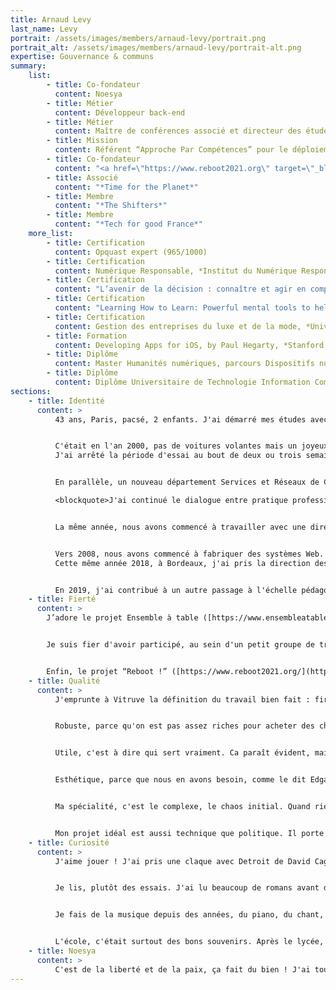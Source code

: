 ```yaml
---
title: Arnaud Levy
last_name: Levy
portrait: /assets/images/members/arnaud-levy/portrait.png
portrait_alt: /assets/images/members/arnaud-levy/portrait-alt.png
expertise: Gouvernance & communs
summary:
    list:
        - title: Co-fondateur
          content: Noesya
        - title: Métier
          content: Développeur back-end
        - title: Métier
          content: Maître de conférences associé et directeur des études, département Métiers du Multimédia et de l'Internet, *Institut Universitaire de Technologie Bordeaux Montaigne*
        - title: Mission
          content: Référent “Approche Par Compétences” pour le déploiement du Bachelor Universitaire de Technologie, *Association des Directeurs d'IUT*
        - title: Co-fondateur
          content: "<a href=\"https://www.reboot2021.org\" target=\"_blank\" rel=\"noreferrer\">Reboot !</a>, l'événement étudiant de la communication responsable"
        - title: Associé
          content: "*Time for the Planet*"
        - title: Membre
          content: "*The Shifters*"
        - title: Membre
          content: "*Tech for good France*"
    more_list:
        - title: Certification
          content: Opquast expert (965/1000)
        - title: Certification
          content: Numérique Responsable, *Institut du Numérique Responsable*
        - title: Certification
          content: "L’avenir de la décision : connaître et agir en complexité, *ESSEC Business School* (MOOC)"
        - title: Certification
          content: "Learning How to Learn: Powerful mental tools to help you master tough subjects, *University of California* (MOOC)"
        - title: Certification
          content: Gestion des entreprises du luxe et de la mode, *Università Commerciale ‘Luigi Bocconi’* (MOOC)
        - title: Formation
          content: Developing Apps for iOS, by Paul Hegarty, *Stanford Continuing Studies* (MOOC)
        - title: Diplôme
          content: Master Humanités numériques, parcours Dispositifs numériques éducatifs, *Institut des Sciences de l'Information et de la Communication, Université Bordeaux Montaigne* (VAE)
        - title: Diplôme
          content: Diplôme Universitaire de Technologie Information Communication option Publicité, *Université Bordeaux Montaigne*
sections:
    - title: Identité
      content: >
          43 ans, Paris, pacsé, 2 enfants. J'ai démarré mes études avec un Diplôme Universitaire de Technologie (DUT) Information-Communication option Publicité, avec l'idée que j'allais commencer par ça, puis voir ensuite vers quelles études continuer. Et en fait, j'ai bien aimé le format très concret du DUT et l'idée de travailler rapidement, donc je suis entré comme graphiste dans une petite agence de communication opérationnelle. J'ai progressé en direction artistique et en développement Web et multimédia.


          C'était en l'an 2000, pas de voitures volantes mais un joyeux bazar technologique, que j'ai voulu professionnaliser en entrant chez Connectworld, une belle agence qui faisait de gros sites. Quand je suis arrivé dans la structure, elle venait de se faire racheter, tout le monde était parti. Les comptes étaient gérés par les stagiaires, la personne qui m'avait embauché n'était plus en poste, c'était un champ de ruines : aucune chance d'apprendre sérieusement un métier dans ce contexte.
          J'ai arrêté la période d'essai au bout de deux ou trois semaines, et décidé d'accepter une offre de collègues rencontrés dans l'agence de communication, qui démarraient une startup de communication écran. On dit maintenant “digital signage”, ça désigne les écrans qui posent tant de problèmes de consommation énergétique et de pollution visuelle, mais à l'époque je ne le comprenais pas comme aujourd'hui. J'y ai travaillé entre 2001 et 2003, et j'ai beaucoup appris sur la production interdisciplinaire : des films, du print, des animations, des problématiques de gestion de données, une grande hybridation technologique vidéo / multimédia / print / web / 3D. Ça confirmait mon goût pour les mélanges de problématiques et les croisements technologiques. La startup a échoué, comme souvent. Nous étions alors trois personnes qui travaillaient bien ensemble, dont Pierre-André, que je connais depuis le collège, alors nous avons créé Semio Design en 2003. Nous faisions diverses choses : de l'écran, du multimédia, un peu de print, d'identité, et puis avec le temps, ça c'est centré sur le Web. Beaucoup de Flash, du Flex, de l'HTML, du PHP, de beaux projets, notamment pour le groupe L'Oréal : des problématiques multilingues à une époque où l'Unicode n'était pas encore omniprésent.


          En parallèle, un nouveau département Services et Réseaux de Communication (SRC) ouvrait à l'Institut Universitaire de Technologie (IUT) Bordeaux Montaigne, porté par l'équipe du DUT Information-Communication. Le responsable de la formation m'a sollicité pour recruter la première promotion d'étudiants, en 2002 : j'y suis toujours, 19 ans après. En 2006, je suis devenu maître de conférences associé en design et technologies de l'information.

          <blockquote>J'ai continué le dialogue entre pratique professionnelle et enseignement : faire, apprendre, transmettre.</blockquote>


          La même année, nous avons commencé à travailler avec une directrice de clientèle qui disposait d'un portefeuille de clients luxe / beauté, et qui a créé en 2008 une structure nommée “Les Poupées Russes”. Nous étions beaucoup plus efficaces pour construire que pour vendre, donc nous nous sommes rapidement retrouvés en  dépendance économique, avec plus 80% de notre chiffre d'affaires (CA) avec cette structure. Nous avons accepté une fusion. Ce rapprochement était très intéressant intellectuellement parce qu'il y avait deux cultures d'entreprises très différentes, une culture artisanale centrée sur la qualité et une culture commerciale centrée sur la réactivité. D'un côté, “comment faire très bien ?”, de l'autre, “comment faire rapide et pas cher ?”. On a mélangé les deux d'abord en intégrant les mêmes locaux côte à côte, puis en regroupant les équipes du point de vue organisationnel, ce qui s'est avéré en fait être un remplacement de l'équipe de création des Poupées Russes par l'équipe de production (création et développement) de Semio Design. Pierre-André et moi avons mis en place toutes les méthodes de l'entreprise : outils de gestion des projets, interfaces avec la comptabilité, tableau de bord de pilotage commercial, sites Web, outils de prospection...


          Vers 2008, nous avons commencé à fabriquer des systèmes Web. D'abord dans le groupe L'Oréal, une plateforme nommée Flow qui mélange de l'API, des applications iOS et Windows, des données commerciales, et qui tourne encore aujourd'hui avec plus de 3000 périphériques. Puis pour Dior, Cartier, Lancôme, nous avons créé des plateformes de formation (Learning Management System, LMS). En 2018, cette phase de construction de plateformes ad hoc a ouvert la voie à une phase de construction de produits en SaaS, avec le développement de B2bylon. C'est un passage à l'échelle, tant technique que conceptuel : il faut que le périmètre fonctionnel soit suffisamment générique pour intéresser plusieurs clients, et suffisamment spécifique pour répondre efficacement à chacun. Nous avons imaginé le nom, les fonctionnalités, l'expérience utilisateur, le modèle d'affaires et les tarifs et développé un système multi-marques, multilingue, multi-fonctionnalités qui a atteint en 3 ans un CA de 250 k€. Nous en assurons toujours la maintenance pour Les Poupées Russes.
          Cette même année 2018, à Bordeaux, j'ai pris la direction des études du département SRC, renommé entretemps Métiers du Multimédia et de l'Internet (MMI). Cela correspondait aussi à un passage à l'échelle : de “faire correctement” à “créer un cadre pour déployer”. Dans le contexte de l'IUT, cela voulait dire passer d'ateliers que j'avais créés, de modes pédagogiques que j'avais expérimentés (classe inversée, pédagogie active, par projets...), à un déploiement pour toute la formation. Marlène Dulaurans, cheffe du département MMI a porté cette transformation, et toute l'équipe a créé des ateliers, mêlant usages et techniques, sur des cas les plus réels possibles. J'ai ensuite découvert avec Marlène le monde de la recherche, co-écrit mon premier article scientifique, et fait un master Humanités numériques parcours Dispositifs numériques éducatifs à l'ISIC, en VAE, avec Soufiane Rouissi.


          En 2019, j'ai contribué à un autre passage à l'échelle pédagogique : l'écriture du nouveau Programme Pédagogique National (PPN) MMI, et l'accompagnement pédagogique des IUT dans le cadre du Réseau des référents APC. En parallèle, *Les Poupées Russes* ont été rachetées par un petit groupe de communication. Après avoir passé un peu de temps à essayer de construire dans le cadre de ce groupe, j'ai fait le choix de sortir pour créer une structure dans laquelle je me sens mieux.
    - title: Fierté
      content: >
        J’adore le projet Ensemble à table ([https://www.ensembleatable.fr/](https://www.ensembleatable.fr/)). Il s'agit d'une plateforme mise en place par les professionnels des Arts de la table et de la cuisine, afin de valoriser les produits fabriqués en France auprès des consommateurs. C'est toute une profession qui s'organise pour créer des outils communs, qui vont bénéficier à l'ensemble des acteurs, en s'appuyant sur une Société Coopérative d'Intérêt Collectif (SCIC). Quand nous avons rejoint le projet, conçu par Thierry Villotte, un énorme travail de structuration avait été mené avec GS1, la BPI et Francéclat, avec une excellente vision stratégique. Je suis très heureux d'avoir pu contribuer à la réalisation, en apportant une créativité interdisciplinaire qui a amélioré la qualité de la plateforme, notamment sur le plan narratif. Nous avons fonctionné par ateliers, avec Jean-Claude Boulay, sémiologue, Julien Mercier, spécialiste du branding, Nicolas Delefosse, architecte, Takumi Kobayashi et Violenn Simon, designers interactifs, et bien sûr l'équipe fondatrice du projet. Cela a permis une idéation libre et riche, qui a ensuite été confrontée aux trois parties prenantes (marques, boutiques et consommateurs) sous la direction d'Ophélie Burgstahler, UX designer. Cette approche humble et coopérative a été à la fois efficace et agréable : accepter qu'on ne sait pas à l'avance les meilleures solutions, construire avec de bons professionnels et écouter les utilisateurs.


        Je suis fier d'avoir participé, au sein d'un petit groupe de travail piloté par David Annebicque, à intégrer les enjeux écologiques et éthiques au nouveau PPN MMI. Les DUT deviennent en 2021 des Bachelors Universitaires de Technologie (BUT), et tous les PPN ont été réécrits à cette occasion. Pour ce faire, nous avons adopté l'Approche Par Compétences (APC) conceptualisée par Jacques Tardif, avec l'accompagnement de Marianne Poumay et François Georges du LabSET ([http://www.labset.ulg.ac.be/portail/](http://www.labset.ulg.ac.be/portail/)). J'aime l'APC pour son approche dialogique : une vision humaniste, universitaire et culturelle liée à un pragmatisme pédagogique orienté métiers. Afin de nourrir ce dialogue, j'ai mis en place un Observatoire des Métiers du Multimédia et de l'Internet ([https://observatoire.iutmmi.fr/](https://observatoire.iutmmi.fr/)) et fait une vingtaine d'entretiens avec des professionnels de haut niveau. Cela a permis de co-construire le référentiel de compétences, en l'affinant par passes successives nourries des échanges avec les collègues enseignants et chercheurs. Je suis heureux d'avoir intégré au PPN la sobriété numérique, la qualité Web, le design d'expérience et une vision plus politique du Web. Comme l'écrivait Bernard Stiegler, le numérique est un pharmakon ([https://arsindustrialis.org/pharmakon](https://arsindustrialis.org/pharmakon)), à la fois poison et remède. Poison quand il se met au service du néo-libéralisme, du marketing, du webmarketing ou de la vente, ce qui aboutit au techno-féodalisme (Durand, 2020), à l'économie de l'attention (Citton, 2014) ou à la prolétarisation de type “travail du clic” (Casili, 2019). Remède quand il se met au service de tous, par le logiciel libre, les licences Creative Commons, les communs de la connaissance (Hess & Ostrom, 2007) et les communs numériques (Broca, 2021, Verdier & Murciano, 2017). C'est ce numérique sobre, accessible, inclusif, ouvert, au service du bien commun, qui contribuera à faire face à l'anthropocène.


        Enfin, le projet “Reboot !” ([https://www.reboot2021.org/](https://www.reboot2021.org/)) est aussi l'œuvre d'un collectif. Avec quelques confrères, professionnels engagés de la communication, nous avons créé un événement de formation à la communication responsable, qui a lieu le 30 septembre et le 1er octobre. Ce qui est magique avec l'interdisciplinarité, c'est que chaque personne porte des façons de faire qui lui paraissent naturelles, logiques. Etant développeur, fabriquer quelque chose en source ouverte, en laissant les gens proposer sans essayer d'organiser ou de contrôler, c’est normal. Mais dans l'événementiel, cette approche semble révolutionnaire ! En quelques mois, de façon bénévole, nous avons rassemblé des partenaires comme l'ADEME, l'Institut du Numérique Responsable, les Nations Unies ou The Shift Project pour proposer des conférences et des ressources de grande qualité à près de 6000 étudiants. Et tout est gratuit ! Financement des médias, sobriété numérique, post-croissance, sexisme, dark patterns, greenwashing, les sujets et les intervenants sont absolument passionnants. Le plus drôle, c'est la réaction des écoles privées, qui ont du mal à comprendre que ce soit gratuit ;) C'est passionnant en termes de gouvernance : j'ai vu de l'intelligence collective à l'œuvre pour la première fois. Auparavant, j'avais observé que le terme était franchement mensonger. Il s'agissait surtout de gestion du changement : faire semblant d'écouter les gens, modifier un détail, et faire croire que c'est co-conçu. Là, tout a été vraiment co-conçu, sans supervision. Il s'est passé des mois avant que l'on ait besoin d'écrire une charte éthique ([https://www.reboot2021.org/charte-ethique](https://www.reboot2021.org/charte-ethique)) pour structurer notre fonctionnement. Cet exercice aussi était très intéressant, il s'agit de faire en sorte que les choses puissent marcher sans les fondateurs. Il faut définir les principes constitutifs, comme pour un pays ou une recette de cuisine. C'est aussi une sorte de passage à l'échelle, qui a nourri Noesya.
    - title: Qualité
      content: >
          J'emprunte à Vitruve la définition du travail bien fait : firmitas, utilitas, et venustas (De architectura, Vitruve).


          Robuste, parce qu'on est pas assez riches pour acheter des choses pas chères. Il faut que les choses soient bien faites pour permettre de les réparer et de les utiliser longtemps. C'est une trop grande déperdition d'énergie de faire des sites, puis de les jeter et de les refaire. Il faut faire bien, et prendre soin. Je rejoins en cela Pierre-André : il faut construire dans la perspective du temps long, même si ce n'est pas le cas. Tout devrait toujours être bien fait. Attention, bien fait ne veut pas dire parfait : la perfection, c'est très toxique, c'est un mauvais objectif. Fait, c'est mieux que parfait. Et bien fait, c'est mieux que fait.


          Utile, c'est à dire qui sert vraiment. Ca paraît évident, mais on a vu 1000 briefs qui s'inscrivent dans une chaîne d'inutilité : un effet wow qui ne sert à rien, dans un site qui ne sert à rien, dans le cadre d'une campagne qui ne sert à rien, pour promouvoir un produit qui ne sert à rien, qui adresse un besoin construit de toutes pièces, on aurait là une définition du bullshit marketing. La notion d'utilité est vaste et compliquée, parce qu'elle se mesure à l'aune d'une vision du monde et varie en fonction des contextes, mais c’est un objectif à viser.


          Esthétique, parce que nous en avons besoin, comme le dit Edgar Morin en parlant de la poésie. Le prosaïque ne suffit pas, je crois que nous avons une sorte de devoir d'esthétique. Il y a plein de formes de beauté, c'est très ouvert comme concept. Mais je crois que c'est la supériorité de l'artisanat sur l'industrie, on fait moins et mieux. La main met de l'âme dans la création.


          Ma spécialité, c'est le complexe, le chaos initial. Quand rien n'est encore posé, qu'on a un tissu de problématiques diverses, des métiers qui se comprennent mal, des enjeux de sécurité et de technique, des confrontations de perspectives, par exemple le court-terme du marketing contre le long terme de l'IT, c'est le moment de tous les possibles et c'est ce que je préfère. Faire naître une architecture à partir de cette matière mouvante, modéliser les entités, imaginer les flux, prototyper l'application, je suis à l'aise. Et après je suis incapable de le finir et de le rendre vraiment robuste, donc je passe la main à Pierre-André, c'est notre complémentarité depuis 20 ans !


          Mon projet idéal est aussi technique que politique. Il porte une transformation, une redirection, une amélioration du vivre ensemble. C'est un sujet compliqué, le bien commun. Il n'y a pas de consensus. Mais une quarantaine d'années à vivre sur Terre m'ont donné quelques convictions : la démocratie, l'impôt (Piketty & Saez, 2011), l'accès gratuit pour tous à la culture, à l'art, à l'éducation et à la santé, la limitation des écarts de revenus et de patrimoines, notamment. Ce n'est jamais simple, parce que toutes ces problématiques s'entrecroisent, tout est relié. Mais c'est dans ce sens que je veux travailler : mettre le numérique au service du bien commun.
    - title: Curiosité
      content: >
          J'aime jouer ! J'ai pris une claque avec Detroit de David Cage, Horizon Zero Dawn, Zelda Breath of The Wild, je ne suis pas un grand connaisseur des jeux vidéos, je suis assez AAA. Des jeux de société aussi, il y a une créativité incroyable ces dernières années, plus de nouveaux jeux que de temps pour jouer...


          Je lis, plutôt des essais. J'ai lu beaucoup de romans avant d'avoir 20 ans, notamment SF et Fantasy, puis j'ai fortement diminué au profit des essais parce que j'avais l'impression de ne rien comprendre au monde. Il me manque tant de culture, sur tant de domaines, qu'à chaque fois que je découvre un nouveau sujet, je plonge, et je lis tout ce que je peux. En ce moment, Elinor Ostrom et Charlotte Hess (Understanding Knowledge as a Commons: From Theory to Practice, 2007), pour mieux comprendre les communs numériques. Mon approche de la lecture est à la fois de la curiosité et de l'auto-défense intellectuelle : Bourdieu, Barthes, Chomsky, Morin, Stiegler, je veux comprendre pour ne pas être manipulé. Quand on a fait peu d'études, on se sent en insécurité culturelle dans toutes les disciplines. Mais ça va mieux maintenant, je me sens plus légitime, j'ai l'impression d'avoir fait le tour de certains sujets.


          Je fais de la musique depuis des années, du piano, du chant, avec un ami du lycée. Je n'arriverai jamais à jouer correctement, mais j'adore le lâcher-prise que tu ressens quand tu es complètement dans ce que tu joues.


          L'école, c'était surtout des bons souvenirs. Après le lycée, mes potes partaient en prépa et j'avais l'impression qu'ils allaient au goulag. Je savais que je n'étais pas capable de ça, donc j'ai choisi une autre voie. Ensuite j'ai regretté de ne pas avoir consacré plus de temps à étudier, il y a tellement de domaines passionnants ! Histoire de l'art, typographie, sociologie, langues, je n'avais pas perçu au départ à quel point l'Université est un espace de liberté. Alors j'ai beaucoup appris par moi-même, et je pousse mes étudiants à s'auto-former. Je crois, comme le dit Barbara Stiegler, que l'enseignement est une aventure collective ([https://www.youtube.com/watch?v=cIjbLK3w5Ks](https://www.youtube.com/watch?v=cIjbLK3w5Ks)). Le caractère essentiel est dans la relation plus que dans le contenu : donner confiance et donner des clés, pour aider chaque personne à se développer. Et je crois que l'école doit fournir des “kits de base“ dans de nombreuses disciplines pour permettre de pratiquer le métier de citoyen : les problèmes complexes nécessitent une culture interdisciplinaire. C'est peut-être le grand défi de l'Université.
    - title: Noesya
      content: >
          C'est de la liberté et de la paix, ça fait du bien ! J'ai tourné une page à la fois riche et violente, pour en ouvrir une plus riche et moins violente. Créer Noesya avec ces quatre personnes, pour qui j'ai beaucoup d'estime, c'est aussi l'occasion de fonder une entreprise solide, impossible à racheter, à lucrativité limitée. Quand nous avons créé *Semio Design* avec Pierre-André en 2003, nous étions très concentrés sur le métier, moins sur la gouvernance. Aujourd’hui, avec les choix opérationnels, juridiques et stratégiques que nous avons faits, je crois que nous avons créé une structure robuste, alignée et transparente. L'époque est fascinante, il y a énormément à faire pour réparer ce qui peut l'être et créer une société juste dans un monde vivable. *Noesya*, c'est un endroit pour y contribuer.
---
```

